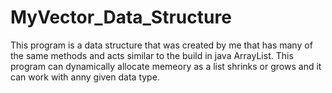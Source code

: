 # MyVector_Data_Structure

This program is a data structure that was created by me that has many of the same methods and acts similar to the build in java ArrayList. This program can dynamically allocate memeory as a list shrinks or grows and it can work with anny given data type.
